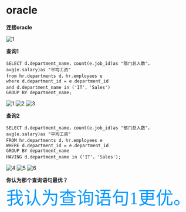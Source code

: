 # oracle

**连接oracle**  

![1](https://github.com/yujinhongMM/oracle/blob/master/test1/20181016233930.png) 

**查询1** 

```
SELECT d.department_name，count(e.job_id)as "部门总人数"， 
avg(e.salary)as "平均工资"  
from hr.departments d，hr.employees e  
where d.department_id = e.department_id  
and d.department_name in ('IT'，'Sales')  
GROUP BY department_name; 
```

![1](https://github.com/yujinhongMM/oracle/blob/master/test1/QQ%E5%9B%BE%E7%89%8720181016192608.png) 
![2](https://github.com/yujinhongMM/oracle/blob/master/test1/QQ%E5%9B%BE%E7%89%8720181016192634.png)
![3](https://github.com/yujinhongMM/oracle/blob/master/test1/QQ%E5%9B%BE%E7%89%8720181016192641.png) 

**查询2** 
 
```
SELECT d.department_name，count(e.job_id)as "部门总人数"， 
avg(e.salary)as "平均工资"  
FROM hr.departments d，hr.employees e  
WHERE d.department_id = e.department_id  
GROUP BY department_name  
HAVING d.department_name in ('IT'，'Sales');  
``` 

![4](https://github.com/yujinhongMM/oracle/blob/master/test1/QQ%E5%9B%BE%E7%89%8720181016192648.png)
![5](https://github.com/yujinhongMM/oracle/blob/master/test1/QQ%E5%9B%BE%E7%89%8720181016192658.png)
![6](https://github.com/yujinhongMM/oracle/blob/master/test1/QQ%E5%9B%BE%E7%89%8720181016192707.png)

**你认为那个查询语句最优？**  
<font color=#0099ff size=7 face="黑体">我认为查询语句1更优。</font>
